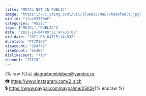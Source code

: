 ```yaml
---
title: "METAL NOT IN PUBLIC"
image: "https:\/\/i.ytimg.com\/vi\/jlue03370eE\/hqdefault.jpg"
vid_id: "jlue03370eE"
categories: "Music"
tags: ["METAL","PUBLIC"]
date: "2021-10-04T09:51:47+03:00"
vid_date: "2021-08-04T15:14:03Z"
duration: "PT2M12S"
viewcount: "894771"
likeCount: "65463"
dislikeCount: "718"
channel: "2SICH"
---
```

{% raw %}✉️ plaguebumblebee@yandex.ru<br />📷 <a rel="nofollow" target="blank" href="https://www.instagram.com/2_sich">https://www.instagram.com/2_sich</a><br /> 💲  <a rel="nofollow" target="blank" href="https://www.paypal.com/paypalme/2SICH">https://www.paypal.com/paypalme/2SICH</a>{% endraw %}
